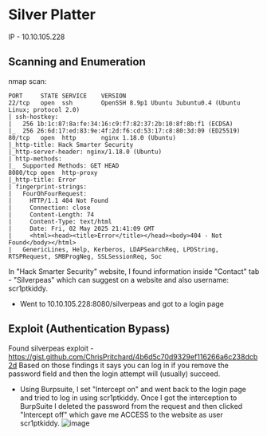 # Silver Platter

IP - 10.10.105.228

## Scanning and Enumeration
nmap scan:
```
PORT     STATE SERVICE    VERSION
22/tcp   open  ssh        OpenSSH 8.9p1 Ubuntu 3ubuntu0.4 (Ubuntu Linux; protocol 2.0)
| ssh-hostkey: 
|   256 1b:1c:87:8a:fe:34:16:c9:f7:82:37:2b:10:8f:8b:f1 (ECDSA)
|_  256 26:6d:17:ed:83:9e:4f:2d:f6:cd:53:17:c8:80:3d:09 (ED25519)
80/tcp   open  http       nginx 1.18.0 (Ubuntu)
|_http-title: Hack Smarter Security
|_http-server-header: nginx/1.18.0 (Ubuntu)
| http-methods: 
|_  Supported Methods: GET HEAD
8080/tcp open  http-proxy
|_http-title: Error
| fingerprint-strings: 
|   FourOhFourRequest: 
|     HTTP/1.1 404 Not Found
|     Connection: close
|     Content-Length: 74
|     Content-Type: text/html
|     Date: Fri, 02 May 2025 21:41:09 GMT
|     <html><head><title>Error</title></head><body>404 - Not Found</body></html>
|   GenericLines, Help, Kerberos, LDAPSearchReq, LPDString, RTSPRequest, SMBProgNeg, SSLSessionReq, Soc
```

In "Hack Smarter Security" website, I found information inside "Contact" tab - "Silverpeas" which can suggest on a website and also username: scr1ptkiddy.
- Went to 10.10.105.228:8080/silverpeas and got to a login page

## Exploit (Authentication Bypass)
Found silverpeas exploit - https://gist.github.com/ChrisPritchard/4b6d5c70d9329ef116266a6c238dcb2d
Based on those findings it says you can log in if you remove the password field and then the login attempt will (usually) succeed.
- Using Burpsuite, I set "Intercept on" and went back to the login page and tried to log in using scr1ptkiddy. Once I got the interception to BurpSuite I deleted the password from the request and then clicked "Intercept off" which gave me ACCESS to the website as user scr1ptkiddy.
![image](https://github.com/user-attachments/assets/91d971fa-a941-4749-9fc1-ba9180eff0b3)

